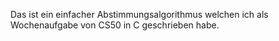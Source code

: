 Das ist ein einfacher Abstimmungsalgorithmus welchen ich als Wochenaufgabe von CS50 in C geschrieben habe.
